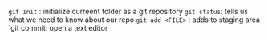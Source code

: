 `git init` : initialize curreent folder as a git repository
 `git status`: tells us what we need to know about our repo
  `git add <FILE>` : adds <FILE> to staging area 
    `git commit: open a text editor
